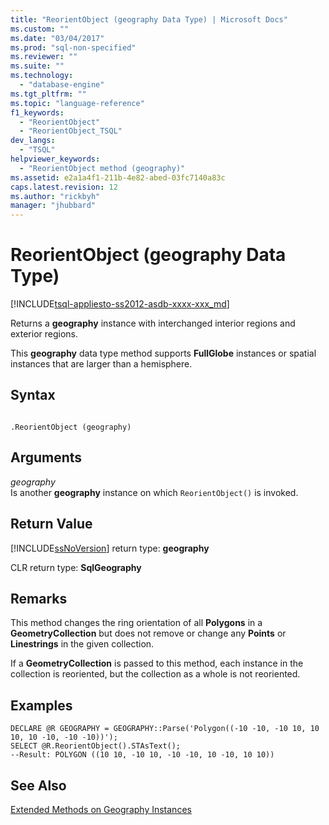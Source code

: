 ```yaml
---
title: "ReorientObject (geography Data Type) | Microsoft Docs"
ms.custom: ""
ms.date: "03/04/2017"
ms.prod: "sql-non-specified"
ms.reviewer: ""
ms.suite: ""
ms.technology: 
  - "database-engine"
ms.tgt_pltfrm: ""
ms.topic: "language-reference"
f1_keywords: 
  - "ReorientObject"
  - "ReorientObject_TSQL"
dev_langs: 
  - "TSQL"
helpviewer_keywords: 
  - "ReorientObject method (geography)"
ms.assetid: e2a1a4f1-211b-4e82-abed-03fc7140a83c
caps.latest.revision: 12
ms.author: "rickbyh"
manager: "jhubbard"
---
```

# ReorientObject (geography Data Type)
[!INCLUDE[tsql-appliesto-ss2012-asdb-xxxx-xxx_md](../../../relational-databases/databases/includes/tsql-appliesto-ss2012-asdb-xxxx-xxx-md.md)]

  Returns a **geography** instance with interchanged interior regions and exterior regions.  
  
 This **geography** data type method supports **FullGlobe** instances or spatial instances that are larger than a hemisphere.  
  
## Syntax  
  
```  
  
.ReorientObject (geography)  
```  
  
## Arguments  
 *geography*  
 Is another **geography** instance on which `ReorientObject()` is invoked.  
  
## Return Value  
 [!INCLUDE[ssNoVersion](../../../a9notintoc/includes/ssnoversion-md.md)] return type: **geography**  
  
 CLR return type: **SqlGeography**  
  
## Remarks  
 This method changes the ring orientation of all **Polygons** in a **GeometryCollection** but does not remove or change any **Points** or **Linestrings** in the given collection.  
  
 If a **GeometryCollection** is passed to this method, each instance in the collection is reoriented, but the collection as a whole is not reoriented.  
  
## Examples  
  
```  
DECLARE @R GEOGRAPHY = GEOGRAPHY::Parse('Polygon((-10 -10, -10 10, 10 10, 10 -10, -10 -10))');  
SELECT @R.ReorientObject().STAsText();  
--Result: POLYGON ((10 10, -10 10, -10 -10, 10 -10, 10 10))  
```  
  
## See Also  
 [Extended Methods on Geography Instances](../../../t-sql/data-types/extended-methods-on-geography-instances.md)  
  
  